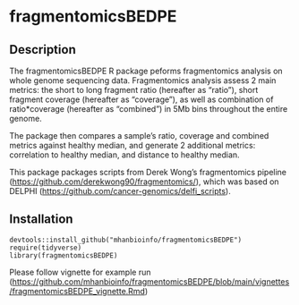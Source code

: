 # fragmentomicsBEDPE

## Description

The fragmentomicsBEDPE R package peforms fragmentomics analysis on whole genome sequencing data. Fragmentomics analysis assess 2 main metrics: the short to long fragment ratio (hereafter as “ratio”), short fragment coverage (hereafter as “coverage”), as well as combination of ratio*coverage (hereafter as “combined”) in 5Mb bins throughout the entire genome.

The package then compares a sample’s ratio, coverage and combined metrics against healthy median, and generate 2 additional metrics: correlation to healthy median, and distance to healthy median.

This package packages scripts from Derek Wong’s fragmentomics pipeline (https://github.com/derekwong90/fragmentomics/), which was based on DELPHI (https://github.com/cancer-genomics/delfi_scripts).

## Installation

```
devtools::install_github("mhanbioinfo/fragmentomicsBEDPE")
require(tidyverse)
library(fragmentomicsBEDPE)
```
Please follow vignette for example run (https://github.com/mhanbioinfo/fragmentomicsBEDPE/blob/main/vignettes/fragmentomicsBEDPE_vignette.Rmd)
